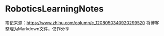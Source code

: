 # RoboticsLearningNotes
笔记来源：https://www.zhihu.com/column/c_1208050340920299520
将博客整理为Markdown文件，仅作分享
